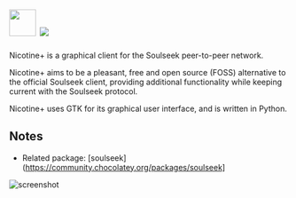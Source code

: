 # <img src="https://github.com/majkinetor/chocolatey/tree/master/nicotine-plus/icon.svg" width="48" height="48"/> [![](https://img.shields.io/chocolatey/v/nicotine-plus.svg?color=red&label=nicotine-plus)](https://chocolatey.org/packages/nicotine-plus)

Nicotine+ is a graphical client for the Soulseek peer-to-peer network.

Nicotine+ aims to be a pleasant, free and open source (FOSS) alternative to the official Soulseek client, providing additional functionality while keeping current with the Soulseek protocol.

Nicotine+ uses GTK for its graphical user interface, and is written in Python.

## Notes

- Related package: [soulseek](https://community.chocolatey.org/packages/soulseek]


![screenshot](https://cdn.rawgit.com/majkinetor/chocolatey/master/nicotine-plus/screenshot.png)
